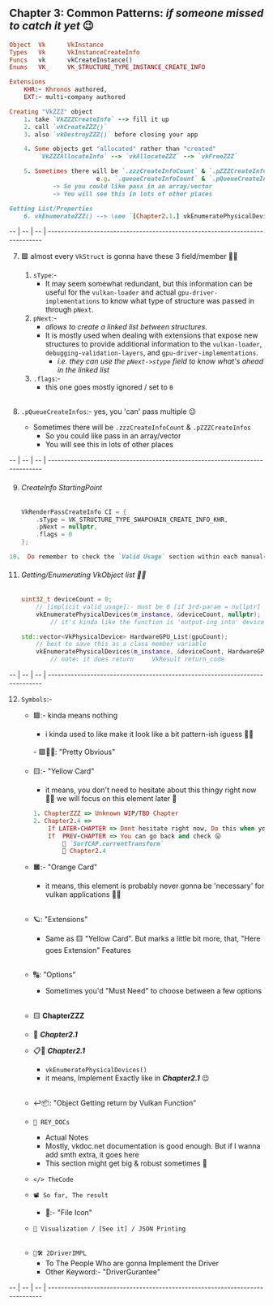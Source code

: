 ## Chapter 3: Common Patterns: _if someone missed to catch it yet_ 😉
```ruby
Object  Vk      VkInstance
Types   Vk      VkInstanceCreateInfo
Funcs   vk      vkCreateInstance()
Enums   VK_     VK_STRUCTURE_TYPE_INSTANCE_CREATE_INFO

Extensions
    KHR:- Khronos authored,
    EXT:- multi-company authored

Creating "VkZZZ" object
    1. take `VkZZZCreateInfo` --> fill it up
    2. call `vkCreateZZZ()`
    3. also `vkDestroyZZZ()` before closing your app

    4. Some objects get "allocated" rather than "created"
        `VkZZZAllocateInfo` --> `vkAllocateZZZ` --> `vkFreeZZZ`

    5. Sometimes there will be `.zzzCreateInfoCount` & `.pZZZCreateInfos`
                        e.g. `.queueCreateInfoCount` & `.pQueueCreateInfos``
            -> So you could like pass in an array/vector
            -> You will see this in lots of other places

Getting List/Properties
    6. vkEnumerateZZZ() --> \see `[Chapter2.1.] vkEnumeratePhysicalDevices()` example
```
-- | -- | -- | ----------------------------------------------------------------------------

7. 🟪 almost every `VkStruct` is gonna have these 3 field/member 💁‍♀️
    1. `sType`:-
        - It may seem somewhat redundant, but this information can be useful for the `vulkan-loader` and actual `gpu-driver-implementations` to know what type of structure was passed in through `pNext`.
    2. `pNext`:-
        - _allows to create a linked list between structures._
        - It is mostly used when dealing with extensions that expose new structures to provide additional information to the `vulkan-loader`, `debugging-validation-layers`, and `gpu-driver-implementations`.
            - _i.e. they can use the `pNext->stype` field to know what's ahead in the linked list_
    3. `.flags`:- 
        - this one goes mostly ignored / set to `0`
        </br> 

8.  `.pQueueCreateInfos`:- yes, you 'can' pass multiple 😉
    - Sometimes there will be `.zzzCreateInfoCount` & `.pZZZCreateInfos` 
        - So you could like pass in an array/vector
        - You will see this in lots of other places

-- | -- | -- | ----------------------------------------------------------------------------

9. ###### CreateInfo StartingPoint
    ```cpp
    VkRenderPassCreateInfo CI = {
        .sType = VK_STRUCTURE_TYPE_SWAPCHAIN_CREATE_INFO_KHR,
        .pNext = nullptr,
        .flags = 0
    };
    ```

```ruby
10.  Do remember to check the `Valid Usage` section within each manual-page
```

11. ###### Getting/Enumerating VkObject list 💁‍♀️
    ```cpp
    uint32_t deviceCount = 0;     
        // [implicit valid usage]:- must be 0 [if 3rd-param = nullptr]
        vkEnumeratePhysicalDevices(m_instance, &deviceCount, nullptr);
            // it's kinda like the function is 'output-ing into' deviceCount

    std::vector<VkPhysicalDevice> HardwareGPU_List(gpuCount);
        // best to save this as a class member variable
        vkEnumeratePhysicalDevices(m_instance, &deviceCount, HardwareGPU_List.data());
            // note: it does return     VkResult return_code
    ```


<div style="page-break-after: always;"></div>

-- | -- | -- | ----------------------------------------------------------------------------

12. `Symbols`:-
    - 🟪:- kinda means nothing
        - i kinda used to like make it look like a bit pattern-ish iguess 🥴🫢
        </br>
        - 🟪💁‍♀️: "Pretty Obvious"

    - 🟨:- "Yellow Card"
        - it means, you don't need to hesitate about this thingy right now 💁‍♀️ we will focus on this element later 🤭
        ```ruby 
        1. ChapterZZZ => Unknown WIP/TBD Chapter
        2. Chapter2.4 => 
            If LATER-CHAPTER => Dont hesitate right now, Do this when you each that LATER-Chapter
            If  PREV-CHAPTER => You can go back and check 😛
                🔗 `SurfCAP.currentTransform`
                🔗 Chapter2.4
        ```

    - 🟧:- "Orange Card"
        - it means, this element is probably never gonna be 'necessary' for vulkan applications 💁‍♀️
        </br>

    - 🪐: "Extensions"
        - Same as 🟨 "Yellow Card". But marks a little bit more, that, "Here goes Extension" Features
        </br> 

    - 🔠: "Options"
        - Sometimes you'd "Must Need" to choose between a few options
        </br>

    - 🟨 **ChapterZZZ**
    - 🔗 **_Chapter2.1_**
    - 📋🔄 **_Chapter2.1_**
        - `vkEnumeratePhysicalDevices()`
        - it means, Implement Exactly like in **_Chapter2.1_** 😉
        </br>
    
    - ↩️📦: "Object Getting return by Vulkan Function"

    - `📜 REY_DOCs`
        - Actual Notes
        - Mostly, vkdoc.net documentation is good enough. But if I wanna add smth extra, it goes here
        - This section might get big & robust sometimes 🤭

    - `</> TheCode`
    - `📽️ So far, The result`
        - 📝:- "File Icon"
    - `👀 Visualization / [See it] / JSON Printing`
    </br>
    
    - `🔬🛠️ 2DriverIMPL`
        - To The People Who are gonna Implement the Driver
        - Other Keyword:- "DriverGurantee"

-- | -- | -- | ----------------------------------------------------------------------------